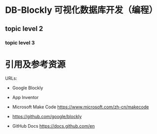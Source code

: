 # DB-Blockly 可视化数据库开发（编程）

## topic level 2
### topic level 3

# 引用及参考资源
URLs:
* Google Blockly
* App Inventor
* Microsoft Make Code
https://www.microsoft.com/zh-cn/makecode

* https://github.com/google/blockly

* GitHub Docs https://docs.github.com/en
